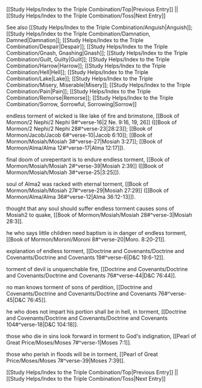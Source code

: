 [[Study Helps/Index to the Triple Combination/Top|Previous Entry]]  ||  [[Study Helps/Index to the Triple Combination/Toss|Next Entry]]

 See also [[Study Helps/Index to the Triple Combination/Anguish|Anguish]]; [[Study Helps/Index to the Triple Combination/Damnation, Damned|Damnation]]; [[Study Helps/Index to the Triple Combination/Despair|Despair]]; [[Study Helps/Index to the Triple Combination/Gnash, Gnashing|Gnash]]; [[Study Helps/Index to the Triple Combination/Guilt, Guilty|Guilt]]; [[Study Helps/Index to the Triple Combination/Harrow|Harrow]]; [[Study Helps/Index to the Triple Combination/Hell|Hell]]; [[Study Helps/Index to the Triple Combination/Lake|Lake]]; [[Study Helps/Index to the Triple Combination/Misery, Miserable|Misery]]; [[Study Helps/Index to the Triple Combination/Pain|Pain]]; [[Study Helps/Index to the Triple Combination/Remorse|Remorse]]; [[Study Helps/Index to the Triple Combination/Sorrow, Sorrowful, Sorrowing|Sorrow]]

 endless torment of wicked is like lake of fire and brimstone, [[Book of Mormon/2 Nephi/2 Nephi 9#^verse-16|2 Ne. 9:16, 19, 26]] ([[Book of Mormon/2 Nephi/2 Nephi 28#^verse-23|28:23]]; [[Book of Mormon/Jacob/Jacob 6#^verse-10|Jacob 6:10]]; [[Book of Mormon/Mosiah/Mosiah 3#^verse-27|Mosiah 3:27]]; [[Book of Mormon/Alma/Alma 12#^verse-17|Alma 12:17]]).

 final doom of unrepentant is to endure endless torment, [[Book of Mormon/Mosiah/Mosiah 2#^verse-39|Mosiah 2:39]] ([[Book of Mormon/Mosiah/Mosiah 3#^verse-25|3:25]]).

 soul of Alma2 was racked with eternal torment, [[Book of Mormon/Mosiah/Mosiah 27#^verse-29|Mosiah 27:29]] ([[Book of Mormon/Alma/Alma 36#^verse-12|Alma 36:12-13]]).

 thought that any soul should suffer endless torment causes sons of Mosiah2 to quake, [[Book of Mormon/Mosiah/Mosiah 28#^verse-3|Mosiah 28:3]].

 he who says little children need baptism is in danger of endless torment, [[Book of Mormon/Moroni/Moroni 8#^verse-20|Moro. 8:20-21]].

 explanation of endless torment, [[Doctrine and Covenants/Doctrine and Covenants/Doctrine and Covenants 19#^verse-6|D&C 19:6-12]].

 torment of devil is unquenchable fire, [[Doctrine and Covenants/Doctrine and Covenants/Doctrine and Covenants 76#^verse-44|D&C 76:44]].

 no man knows torment of sons of perdition, [[Doctrine and Covenants/Doctrine and Covenants/Doctrine and Covenants 76#^verse-45|D&C 76:45]].

 he who does not impart his portion shall be in hell, in torment, [[Doctrine and Covenants/Doctrine and Covenants/Doctrine and Covenants 104#^verse-18|D&C 104:18]].

 those who die in sins look forward in torment to God's indignation, [[Pearl of Great Price/Moses/Moses 7#^verse-1|Moses 7:1]].

 those who perish in floods will be in torment, [[Pearl of Great Price/Moses/Moses 7#^verse-39|Moses 7:39]].

[[Study Helps/Index to the Triple Combination/Top|Previous Entry]]  ||  [[Study Helps/Index to the Triple Combination/Toss|Next Entry]]